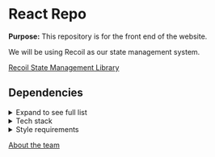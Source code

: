 # React Repo

**Purpose:** This repository is for the front end of the website.

We will be using Recoil as our state management system.

<a href="https://recoiljs.org/" target="_blank">Recoil State Management Library</a>

## Dependencies

<details>
<summary>Expand to see full list</summary>

<<<<<<< HEAD
- axios
- dotenv-cra
- react-hook-form
- recoil
- styled-components

</details>

<details>
<summary>Tech stack</summary>

- react
- styled components
- netlify deployment
- mongodb using atlas
- express

</details>

<details>
<summary>Style requirements</summary>

- prettier
- use tab set at 2 spaces, not spaces
- single quotes
- no semi colon
- es6+ (i.e. arrow functions)

=======
+ Recoil
+ When adding dependencies, please keep the list alphabetical and add the version number
+ Check the node-web-scraper repo for details, thank you!
+ add dependency
>>>>>>> a282f9b8564e97c102ba34edffba475a6a933507
</details>

[About the team](https://github.com/JS-Jr-Dev-Job-Board/About/blob/main/README.md)
